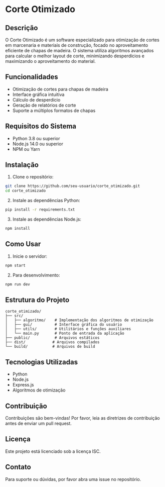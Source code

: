 # Corte Otimizado

## Descrição

O Corte Otimizado é um software especializado para otimização de cortes em marcenaria e materiais de construção, focado no aproveitamento eficiente de chapas de madeira. O sistema utiliza algoritmos avançados para calcular o melhor layout de corte, minimizando desperdícios e maximizando o aproveitamento do material.

## Funcionalidades

- Otimização de cortes para chapas de madeira
- Interface gráfica intuitiva
- Cálculo de desperdício
- Geração de relatórios de corte
- Suporte a múltiplos formatos de chapas

## Requisitos do Sistema

- Python 3.8 ou superior
- Node.js 14.0 ou superior
- NPM ou Yarn

## Instalação

1. Clone o repositório:

```bash
git clone https://github.com/seu-usuario/corte_otimizado.git
cd corte_otimizado
```

2. Instale as dependências Python:

```bash
pip install -r requirements.txt
```

3. Instale as dependências Node.js:

```bash
npm install
```

## Como Usar

1. Inicie o servidor:

```bash
npm start
```

2. Para desenvolvimento:

```bash
npm run dev
```

## Estrutura do Projeto

```
corte_otimizado/
├── src/
│   ├── algoritmo/    # Implementação dos algoritmos de otimização
│   ├── gui/          # Interface gráfica do usuário
│   ├── utils/        # Utilitários e funções auxiliares
│   └── main.py       # Ponto de entrada da aplicação
├── public/           # Arquivos estáticos
├── dist/            # Arquivos compilados
└── build/           # Arquivos de build
```

## Tecnologias Utilizadas

- Python
- Node.js
- Express.js
- Algoritmos de otimização

## Contribuição

Contribuições são bem-vindas! Por favor, leia as diretrizes de contribuição antes de enviar um pull request.

## Licença

Este projeto está licenciado sob a licença ISC.

## Contato

Para suporte ou dúvidas, por favor abra uma issue no repositório.
